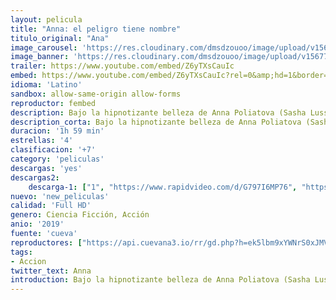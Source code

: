 ```yaml
---
layout: pelicula
title: "Anna: el peligro tiene nombre"
titulo_original: "Ana"
image_carousel: 'https://res.cloudinary.com/dmsdzouoo/image/upload/v1567740929/anna-min_kzhoon.jpg'
image_banner: 'https://res.cloudinary.com/dmsdzouoo/image/upload/v1567740924/anna-min_1_bjjavd.jpg'
trailer: https://www.youtube.com/embed/Z6yTXsCauIc
embed: https://www.youtube.com/embed/Z6yTXsCauIc?rel=0&amp;hd=1&border=0&wmode=opaque&enablejsapi=1&modestbranding=1&controls=1&showinfo=1
idioma: 'Latino'
sandbox: allow-same-origin allow-forms
reproductor: fembed
description: Bajo la hipnotizante belleza de Anna Poliatova (Sasha Luss) se esconde un secreto que la lleva a poder desatar una imparable agilidad y fuerza, convirtiéndose así en una de las asesinas a sueldo más temidas por los gobiernos de todo el planeta.
description_corta: Bajo la hipnotizante belleza de Anna Poliatova (Sasha Luss) se esconde un secreto que la lleva a poder desatar una imparable agilidad y fuerza, convirtiéndose así en una de las asesinas a sueldo más temidas por los gobiernos de todo el planeta.
duracion: '1h 59 min'
estrellas: '4'
clasificacion: '+7'
category: 'peliculas'
descargas: 'yes'
descargas2:
    descarga-1: ["1", "https://www.rapidvideo.com/d/G797I6MP76", "https://www.google.com/s2/favicons?domain=openload.co","OpenLoad","https://res.cloudinary.com/imbriitneysam/image/upload/v1541473684/mexico.png", "Latino", "Full HD"]
nuevo: 'new_peliculas'
calidad: 'Full HD'
genero: Ciencia Ficción, Acción
anio: '2019'
fuente: 'cueva'
reproductores: ["https://api.cuevana3.io/rr/gd.php?h=ek5lbm9xYWNrS0xJMVp5b21KREk0dFBLbjVkaHhkRGdrOG1jbnBpUnhhS1Z1R2Q3YThleXFaeVpwYVdLemFmZnp0bHFub3ZPdU0yc3ZhZDFtOWJHdGErU3FadVkyUT09"]
tags:
- Accion
twitter_text: Anna
introduction: Bajo la hipnotizante belleza de Anna Poliatova (Sasha Luss) se esconde un secreto que la lleva a poder desatar una imparable agilidad y fuerza, convirtiéndose así en una de las asesinas a sueldo más temidas por los gobiernos de todo el planeta.
---
```



 







